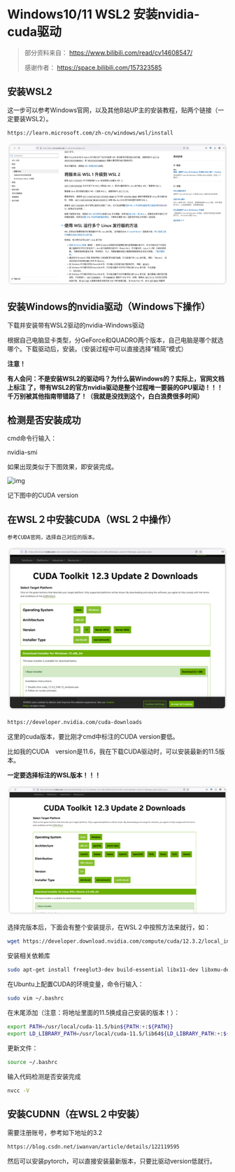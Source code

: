 # Windows10/11 WSL2 安装nvidia-cuda驱动

> 部分资料来自： https://www.bilibili.com/read/cv14608547/
>
> 感谢作者： https://space.bilibili.com/157323585

## 安装WSL2

这一步可以参考Windows官网，以及其他B站UP主的安装教程，贴两个链接（一定要装WSL2）。

```bash
https://learn.microsoft.com/zh-cn/windows/wsl/install
```

![image-20240121171210055](./Windows_%20WSL2%E5%AE%89%E8%A3%85nvidia-cuda%E9%A9%B1%E5%8A%A8.assets/image-20240121171210055.png)



## 安装Windows的nvidia驱动（Windows下操作）

下载并安装带有WSL2驱动的nvidia-Windows驱动

根据自己电脑显卡类型，分GeForce和QUADRO两个版本，自己电脑是哪个就选哪个。下载驱动后，安装。（安装过程中可以直接选择“精简”模式） 



**注意！**

**有人会问：不是安装WSL2的驱动吗？为什么装Windows的？实际上，官网文档上标注 了，带有WSL2的官方nvidia驱动是整个过程唯一要装的GPU驱动！！！千万别被其他指南带错路了！（我就是没找到这个，白白浪费很多时间）**





## 检测是否安装成功

cmd命令行输入：

nvidia-smi

如果出现类似于下图效果，即安装完成。

![img](./Windows_%20WSL2%E5%AE%89%E8%A3%85nvidia-cuda%E9%A9%B1%E5%8A%A8.assets/7076ecb6aa51f991b36aff688a2a56b47e72c51f.png@1256w_704h_!web-article-pic.avif)

记下图中的CUDA version 



## 在WSL２中安装CUDA（WSL２中操作）

    参考CUDA官网，选择自己对应的版本。

![image-20240121171058802](./Windows_%20WSL2%E5%AE%89%E8%A3%85nvidia-cuda%E9%A9%B1%E5%8A%A8.assets/image-20240121171058802.png)

```bash
https://developer.nvidia.com/cuda-downloads
```

这里的cuda版本，要比刚才cmd中标注的CUDA version要低。

比如我的CUDA　version是11.6，我在下载CUDA驱动时，可以安装最新的11.5版本。

**一定要选择标注的WSL版本！！！** 

![image-20240121171429136](./Windows_%20WSL2%E5%AE%89%E8%A3%85nvidia-cuda%E9%A9%B1%E5%8A%A8.assets/image-20240121171429136.png)

选择完版本后，下面会有整个安装提示，在WSL２中按照方法来就行，如： 

```bash
wget https://developer.download.nvidia.com/compute/cuda/12.3.2/local_installers/cuda_12.3.2_545.23.08_linux.runsudo sh cuda_12.3.2_545.23.08_linux.run
```

安装相关依赖库

```bash
sudo apt-get install freeglut3-dev build-essential libx11-dev libxmu-dev libxi-dev libgl1-mesa-glx libglu1-mesa libglu1-mesa-dev
```

在Ubuntu上配置CUDA的环境变量，命令行输入：

```bash
sudo vim ~/.bashrc
```

在末尾添加（注意：将地址里面的11.5换成自己安装的版本！）：

```bash
export PATH=/usr/local/cuda-11.5/bin${PATH:+:${PATH}}
export LD_LIBRARY_PATH=/usr/local/cuda-11.5/lib64${LD_LIBRARY_PATH:+:${LD_LIBRARY_PATH}}
```

更新文件：

```bash
source ~/.bashrc
```



输入代码检测是否安装完成



```bash
nvcc -V 
```





## 安装CUDNN（在WSL２中安装）

需要注册账号，参考如下地址的3.2

```bash
https://blog.csdn.net/iwanvan/article/details/122119595
```



然后可以安装pytorch，可以直接安装最新版本，只要比驱动version低就行。 

